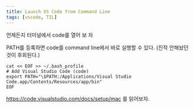 ```yaml
---
title: Launch VS Code from Command Line
tags: [vscode, TIL]
---
```


언제든지 터미널에서 code를 열어 보
자
<!--more-->

PATH를 등록하면 code를 command line에서 바로 실행할 수 있다. (진작 안해놨던 것이 후회된다.)

```
cat << EOF >> ~/.bash_profile
# Add Visual Studio Code (code)
export PATH="\$PATH:/Applications/Visual Studio Code.app/Contents/Resources/app/bin"
EOF
```

https://code.visualstudio.com/docs/setup/mac 를 읽어보자.